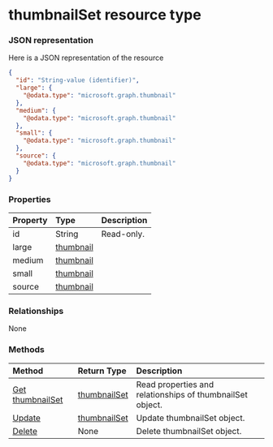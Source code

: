 # thumbnailSet resource type



### JSON representation

Here is a JSON representation of the resource

<!-- {
  "blockType": "resource",
  "optionalProperties": [

  ],
  "@odata.type": "microsoft.graph.thumbnailset"
}-->

```json
{
  "id": "String-value (identifier)",
  "large": {
    "@odata.type": "microsoft.graph.thumbnail"
  },
  "medium": {
    "@odata.type": "microsoft.graph.thumbnail"
  },
  "small": {
    "@odata.type": "microsoft.graph.thumbnail"
  },
  "source": {
    "@odata.type": "microsoft.graph.thumbnail"
  }
}

```
### Properties
| Property	   | Type	|Description|
|:---------------|:--------|:----------|
|id|String| Read-only.|
|large|[thumbnail](thumbnail.md)||
|medium|[thumbnail](thumbnail.md)||
|small|[thumbnail](thumbnail.md)||
|source|[thumbnail](thumbnail.md)||

### Relationships
None


### Methods

| Method		   | Return Type	|Description|
|:---------------|:--------|:----------|
|[Get thumbnailSet](../api/thumbnailset_get.md) | [thumbnailSet](thumbnailset.md) |Read properties and relationships of thumbnailSet object.|
|[Update](../api/thumbnailset_update.md) | [thumbnailSet](thumbnailset.md)	|Update thumbnailSet object. |
|[Delete](../api/thumbnailset_delete.md) | None |Delete thumbnailSet object. |

<!-- uuid: 7b985f1a-e3d9-4a53-962f-8cb3eb5ec020
2015-10-25 14:25:33 UTC -->
<!-- {
  "type": "#page.annotation",
  "description": "thumbnailSet resource",
  "keywords": "",
  "section": "documentation",
  "tocPath": ""
}-->